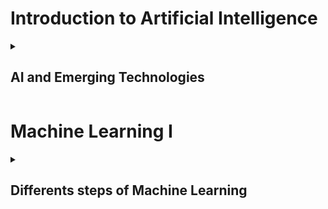 # Introduction to Artificial Intelligence

<details>
<summary><h2>  AI and Emerging Technologies  </h2></summary>

{% include_relative AIEmergingTech.md %}

</details>

# Machine Learning I

<details>
<summary><h2>  Differents steps of Machine Learning </h2></summary>

{% include_relative MachinelearningI.md %}

</details>
